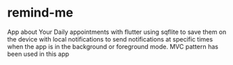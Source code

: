 # remind-me
App about Your Daily appointments with flutter
using sqflite to save them on the device with local notifications to send notifications at specific times when the app is in the background or foreground mode.
MVC pattern has been used in this app
